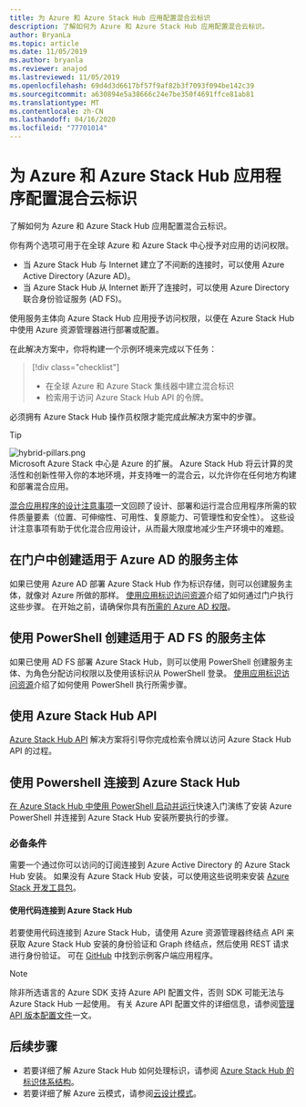 ```yaml
---
title: 为 Azure 和 Azure Stack Hub 应用配置混合云标识
description: 了解如何为 Azure 和 Azure Stack Hub 应用配置混合云标识。
author: BryanLa
ms.topic: article
ms.date: 11/05/2019
ms.author: bryanla
ms.reviewer: anajod
ms.lastreviewed: 11/05/2019
ms.openlocfilehash: 69d4d3d6617bf57f9af82b3f7093f094be142c39
ms.sourcegitcommit: a630894e5a38666c24e7be350f4691ffce81ab81
ms.translationtype: MT
ms.contentlocale: zh-CN
ms.lasthandoff: 04/16/2020
ms.locfileid: "77701014"
---
```

# <a name="configure-hybrid-cloud-identity-for-azure-and-azure-stack-hub-applications"></a>为 Azure 和 Azure Stack Hub 应用程序配置混合云标识

了解如何为 Azure 和 Azure Stack Hub 应用配置混合云标识。

你有两个选项可用于在全球 Azure 和 Azure Stack 中心授予对应用的访问权限。

 * 当 Azure Stack Hub 与 Internet 建立了不间断的连接时，可以使用 Azure Active Directory (Azure AD)。
 * 当 Azure Stack Hub 从 Internet 断开了连接时，可以使用 Azure Directory 联合身份验证服务 (AD FS)。

使用服务主体向 Azure Stack Hub 应用授予访问权限，以便在 Azure Stack Hub 中使用 Azure 资源管理器进行部署或配置。

在此解决方案中，你将构建一个示例环境来完成以下任务：

> [!div class="checklist"]
> - 在全球 Azure 和 Azure Stack 集线器中建立混合标识
> - 检索用于访问 Azure Stack Hub API 的令牌。

必须拥有 Azure Stack Hub 操作员权限才能完成此解决方案中的步骤。

> [!Tip]  
> ![hybrid-pillars.png](./media/solution-deployment-guide-cross-cloud-scaling/hybrid-pillars.png)  
> Microsoft Azure Stack 中心是 Azure 的扩展。 Azure Stack Hub 将云计算的灵活性和创新性带入你的本地环境，并支持唯一的混合云，以允许你在任何地方构建和部署混合应用。  
> 
> [混合应用程序的设计注意事项](overview-app-design-considerations.md)一文回顾了设计、部署和运行混合应用程序所需的软件质量要素（位置、可伸缩性、可用性、复原能力、可管理性和安全性）。 这些设计注意事项有助于优化混合应用设计，从而最大限度地减少生产环境中的难题。


## <a name="create-a-service-principal-for-azure-ad-in-the-portal"></a>在门户中创建适用于 Azure AD 的服务主体

如果已使用 Azure AD 部署 Azure Stack Hub 作为标识存储，则可以创建服务主体，就像对 Azure 所做的那样。 [使用应用标识访问资源](../operator/azure-stack-create-service-principals.md#manage-an-azure-ad-service-principal)介绍了如何通过门户执行这些步骤。 在开始之前，请确保你具有[所需的 Azure AD 权限](/azure/azure-resource-manager/resource-group-create-service-principal-portal#required-permissions)。

## <a name="create-a-service-principal-for-ad-fs-using-powershell"></a>使用 PowerShell 创建适用于 AD FS 的服务主体

如果已使用 AD FS 部署 Azure Stack Hub，则可以使用 PowerShell 创建服务主体、为角色分配访问权限以及使用该标识从 PowerShell 登录。 [使用应用标识访问资源](../operator/azure-stack-create-service-principals.md#manage-an-ad-fs-service-principal)介绍了如何使用 PowerShell 执行所需步骤。

## <a name="using-the-azure-stack-hub-api"></a>使用 Azure Stack Hub API

[Azure Stack Hub API](../user/azure-stack-rest-api-use.md) 解决方案将引导你完成检索令牌以访问 Azure Stack Hub API 的过程。

## <a name="connect-to-azure-stack-hub-using-powershell"></a>使用 Powershell 连接到 Azure Stack Hub

[在 Azure Stack Hub 中使用 PowerShell 启动并运行](../operator/azure-stack-powershell-install.md)快速入门演练了安装 Azure PowerShell 并连接到 Azure Stack Hub 安装所要执行的步骤。

### <a name="prerequisites"></a>必备条件

需要一个通过你可以访问的订阅连接到 Azure Active Directory 的 Azure Stack Hub 安装。 如果没有 Azure Stack Hub 安装，可以使用这些说明来安装 [Azure Stack 开发工具包](../asdk/asdk-install.md)。

#### <a name="connect-to-azure-stack-hub-using-code"></a>使用代码连接到 Azure Stack Hub

若要使用代码连接到 Azure Stack Hub，请使用 Azure 资源管理器终结点 API 来获取 Azure Stack Hub 安装的身份验证和 Graph 终结点，然后使用 REST 请求进行身份验证。 可在 [GitHub](https://github.com/shriramnat/HybridARMApplication) 中找到示例客户端应用程序。

>[!Note]
>除非所选语言的 Azure SDK 支持 Azure API 配置文件，否则 SDK 可能无法与 Azure Stack Hub 一起使用。 有关 Azure API 配置文件的详细信息，请参阅[管理 API 版本配置文件](../user/azure-stack-version-profiles.md)一文。

## <a name="next-steps"></a>后续步骤

 - 若要详细了解 Azure Stack Hub 如何处理标识，请参阅 [Azure Stack Hub 的标识体系结构](../operator/azure-stack-identity-architecture.md)。
 - 若要详细了解 Azure 云模式，请参阅[云设计模式](https://docs.microsoft.com/azure/architecture/patterns)。
